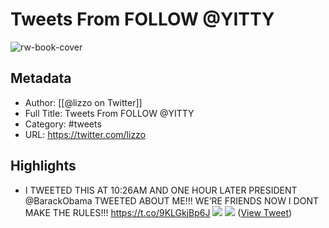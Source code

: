 # Tweets From FOLLOW @YITTY

![rw-book-cover](https://pbs.twimg.com/profile_images/1514729013612367876/Gs5ZHn5E.jpg)

## Metadata
- Author: [[@lizzo on Twitter]]
- Full Title: Tweets From FOLLOW @YITTY
- Category: #tweets
- URL: https://twitter.com/lizzo

## Highlights
- I TWEETED THIS AT 10:26AM AND ONE HOUR LATER PRESIDENT @BarackObama TWEETED ABOUT ME!!! 
  WE’RE FRIENDS NOW I DONT MAKE THE RULES!!! https://t.co/9KLGkjBp6J
  ![](https://pbs.twimg.com/media/ECvwhR4XsAAbb5E.jpg)
  ![](https://pbs.twimg.com/media/ECvwhR4XkAA45vY.jpg) ([View Tweet](https://twitter.com/lizzo/status/1165289387879518208))
